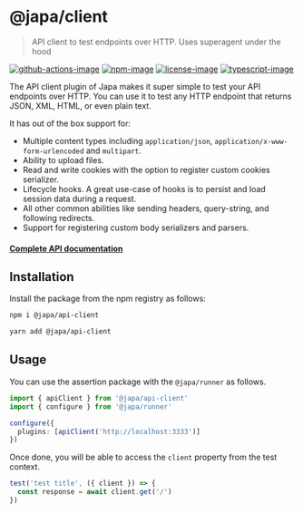 # @japa/client
> API client to test endpoints over HTTP. Uses superagent under the hood

[![github-actions-image]][github-actions-url] [![npm-image]][npm-url] [![license-image]][license-url] [![typescript-image]][typescript-url]

The API client plugin of Japa makes it super simple to test your API endpoints over HTTP. You can use it to test any HTTP endpoint that returns JSON, XML, HTML, or even plain text.

It has out of the box support for:

- Multiple content types including `application/json`, `application/x-www-form-urlencoded` and `multipart`.
- Ability to upload files.
- Read and write cookies with the option to register custom cookies serializer.
- Lifecycle hooks. A great use-case of hooks is to persist and load session data during a request.
- All other common abilities like sending headers, query-string, and following redirects.
- Support for registering custom body serializers and parsers.

#### [Complete API documentation](https://japa.dev/docs/plugins/api-client)

## Installation
Install the package from the npm registry as follows:

```sh
npm i @japa/api-client

yarn add @japa/api-client
```

## Usage
You can use the assertion package with the `@japa/runner` as follows.

```ts
import { apiClient } from '@japa/api-client'
import { configure } from '@japa/runner'

configure({
  plugins: [apiClient('http://localhost:3333')]
})
```

Once done, you will be able to access the `client` property from the test context.

```ts
test('test title', ({ client }) => {
  const response = await client.get('/')
})
```

[github-actions-url]: https://github.com/japa/api-client/actions/workflows/test.yml
[github-actions-image]: https://img.shields.io/github/actions/workflow/status/japa/api-client/test.yml?style=for-the-badge "github-actions"

[npm-image]: https://img.shields.io/npm/v/@japa/api-client.svg?style=for-the-badge&logo=npm
[npm-url]: https://npmjs.org/package/@japa/api-client "npm"

[license-image]: https://img.shields.io/npm/l/@japa/api-client?color=blueviolet&style=for-the-badge
[license-url]: LICENSE.md "license"

[typescript-image]: https://img.shields.io/badge/Typescript-294E80.svg?style=for-the-badge&logo=typescript
[typescript-url]:  "typescript"
